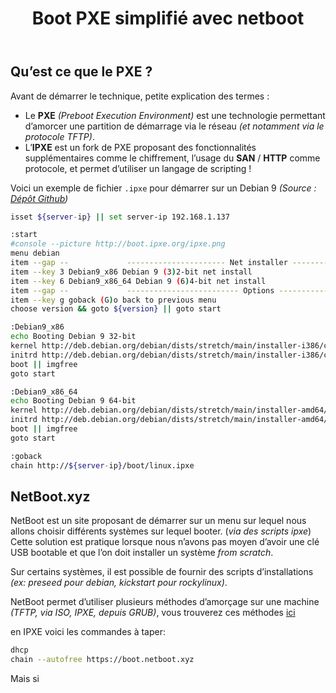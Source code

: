 ﻿---
slug: netbootxyz
title: Boot PXE simplifié avec netboot 
---

## Qu’est ce que le PXE ?  

Avant de démarrer le technique, petite explication des termes : 
- Le **PXE** *(Preboot Execution Environment)* est une technologie permettant d’amorcer une partition de démarrage via le réseau *(et notamment via le protocole TFTP)*. 
- L’**IPXE** est un fork de PXE proposant des fonctionnalités supplémentaires comme le chiffrement, l’usage du **SAN** / **HTTP** comme protocole, et permet d’utiliser un langage de scripting ! 


Voici un exemple de fichier `.ipxe` pour démarrer sur un Debian 9 *(Source : [Dépôt Github](https://github.com/AdrianKoshka/ipxe-scripts/blob/master/boot/linux/debian.ipxe))*
```bash
isset ${server-ip} || set server-ip 192.168.1.137

:start
#console --picture http://boot.ipxe.org/ipxe.png
menu debian
item --gap --             ---------------------- Net installer -----------------------------
item --key 3 Debian9_x86 Debian 9 (3)2-bit net install
item --key 6 Debian9_x86_64 Debian 9 (6)4-bit net install
item --gap --             ------------------------- Options --------------------------------
item --key g goback (G)o back to previous menu
choose version && goto ${version} || goto start

:Debian9_x86
echo Booting Debian 9 32-bit
kernel http://deb.debian.org/debian/dists/stretch/main/installer-i386/current/images/netboot/debian-installer/i386/linux initrd=initrd.gz
initrd http://deb.debian.org/debian/dists/stretch/main/installer-i386/current/images/netboot/debian-installer/i386/initrd.gz
boot || imgfree
goto start

:Debian9_x86_64
echo Booting Debian 9 64-bit
kernel http://deb.debian.org/debian/dists/stretch/main/installer-amd64/current/images/netboot/debian-installer/amd64/linux initrd=initrd.gz
initrd http://deb.debian.org/debian/dists/stretch/main/installer-amd64/current/images/netboot/debian-installer/amd64/initrd.gz
boot || imgfree
goto start

:goback
chain http://${server-ip}/boot/linux.ipxe
```

## NetBoot.xyz

NetBoot est un site proposant de démarrer sur un menu sur lequel nous allons choisir différents systèmes sur lequel booter. (*via des scripts ipxe*)
Cette solution est pratique lorsque nous n’avons pas moyen d’avoir une clé USB bootable et que l’on doit installer un système *from scratch*.

Sur certains systèmes, il est possible de fournir des scripts d’installations *(ex: preseed pour debian, kickstart pour rockylinux)*.

NetBoot permet d’utiliser plusieurs méthodes d’amorçage sur une machine *(TFTP, via ISO, IPXE, depuis GRUB)*, vous trouverez ces méthodes [ici](https://netboot.xyz/docs/category/booting-methods)

en IPXE voici les commandes à taper: 
```bash
dhcp
chain --autofree https://boot.netboot.xyz
```

Mais si 